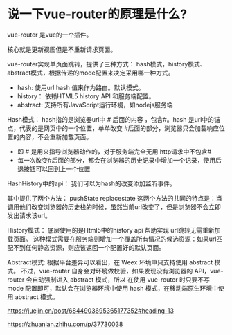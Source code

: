 # 说一下vue-router的原理是什么?
vue-router 是vue的一个插件。

核心就是更新视图但是不重新请求页面。

vue-router实现单页面跳转，提供了三种方式： hash模式，history模式、abstract模式，根据传递的mode配置来决定采用哪一种方式。

- hash: 使用url hash 值来作为路由。默认模式。
- history： 依赖HTML5 history API 和服务端配置。
- abstract: 支持所有JavaScript运行环境，如nodejs服务端

Hash模式：
hash指的是浏览器url中 # 后面的内容 ，包含#。hash 是url中的锚点，代表的是网页中的一个位置，单单改变 #后面的部分，浏览器只会加载响应位置的内容，不会重新加载页面。
- 即 # 是用来指导浏览器动作的，对于服务端完全无用 http请求中不包含#
- 每一次改变#后面的部分，都会在浏览器的历史记录中增加一个记录，使用后退按钮可以回到上一个位置

HashHistory中的api：
我们可以为hash的改变添加监听事件。

其中提供了两个方法： pushState  replacestate 这两个方法的共同的特点是：当调用他们改变浏览器的历史栈的时候，虽然当前url改变了，但是浏览器不会立即发出请求该url。


History模式：
底层使用的是Html5中的history api 帮助实现 url跳转无需重新加载页面。
这种模式需要在服务端则增加一个覆盖所有情况的候选资源：如果url匹配不到任何静态资源，则应该返回一个配置好的默认页面。


Abstract模式:
根据平台差异可以看出，在 Weex 环境中只支持使用 abstract 模式。 不过，vue-router 自身会对环境做校验，如果发现没有浏览器的 API，vue-router 会自动强制进入 abstract 模式，所以 在使用 vue-router 时只要不写 mode 配置即可，默认会在浏览器环境中使用 hash 模式，在移动端原生环境中使用 abstract 模式。 

https://juejin.cn/post/6844903695365177352#heading-13

https://zhuanlan.zhihu.com/p/37730038
